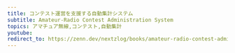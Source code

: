 ```yaml
---
title: コンテスト運営を支援する自動集計システム
subtitle: Amateur-Radio Contest Administration System
topics: アマチュア無線,コンテスト,自動集計
youtube:
redirect_to: https://zenn.dev/nextzlog/books/amateur-radio-contest-administration-system
---
```

